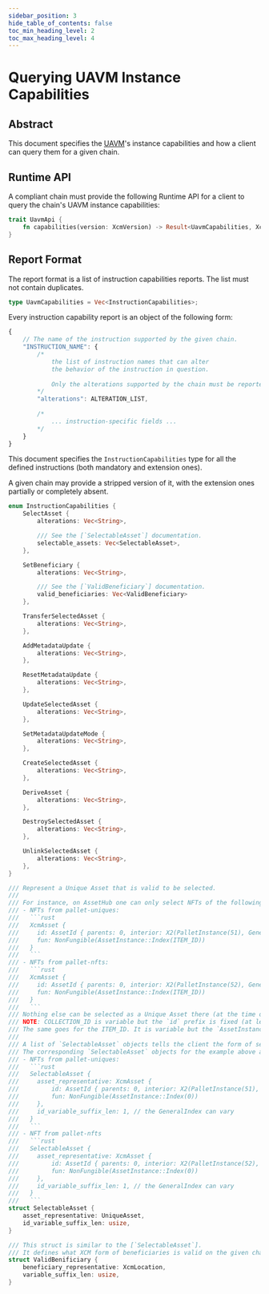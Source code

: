 ```yaml
---
sidebar_position: 3
hide_table_of_contents: false
toc_min_heading_level: 2
toc_max_heading_level: 4
---
```


# Querying UAVM Instance Capabilities

## Abstract

This document specifies the [UAVM](./modification.md)'s instance capabilities and how a client can query them for a given chain.

## Runtime API

A compliant chain must provide the following Runtime API for a client to query the chain's UAVM instance capabilities:

```rust
trait UavmApi {
    fn capabilities(version: XcmVersion) -> Result<UavmCapabilities, XcmError>;
}
```

## Report Format

The report format is a list of instruction capabilities reports.
The list must not contain duplicates.
```rust
type UavmCapabilities = Vec<InstructionCapabilities>;
```

Every instruction capability report is an object of the following form:
```js
{
    // The name of the instruction supported by the given chain.
    "INSTRUCTION_NAME": {
        /*
            the list of instruction names that can alter
            the behavior of the instruction in question.
    
            Only the alterations supported by the chain must be reported.
        */
        "alterations": ALTERATION_LIST,
    
        /*
            ... instruction-specific fields ...
        */
    }
}
```

This document specifies the `InstructionCapabilities` type for all the defined instructions (both mandatory and extension ones).

A given chain may provide a stripped version of it, with the extension ones partially or completely absent.

```rust
enum InstructionCapabilities {
    SelectAsset {
        alterations: Vec<String>,

        /// See the [`SelectableAsset`] documentation.
        selectable_assets: Vec<SelectableAsset>,
    },

    SetBeneficiary {
        alterations: Vec<String>,

        /// See the [`ValidBeneficiary`] documentation.
        valid_beneficiaries: Vec<ValidBeneficiary>
    },

    TransferSelectedAsset {
        alterations: Vec<String>,
    },

    AddMetadataUpdate {
        alterations: Vec<String>,
    },

    ResetMetadataUpdate {
        alterations: Vec<String>,
    },

    UpdateSelectedAsset {
        alterations: Vec<String>,
    },

    SetMetadataUpdateMode {
        alterations: Vec<String>,
    },

    CreateSelectedAsset {
        alterations: Vec<String>,
    },

    DeriveAsset {
        alterations: Vec<String>,
    },

    DestroySelectedAsset {
        alterations: Vec<String>,
    },

    UnlinkSelectedAsset {
        alterations: Vec<String>,
    },
}

/// Represent a Unique Asset that is valid to be selected.
///
/// For instance, on AssetHub one can only select NFTs of the following forms:
/// - NFTs from pallet-uniques:
///   ```rust
///   XcmAsset {
///     id: AssetId { parents: 0, interior: X2(PalletInstance(51), GeneralIndex(COLLECTION_ID)) },
///     fun: NonFungible(AssetInstance::Index(ITEM_ID))
///   }
///   ```
/// - NFTs from pallet-nfts:
///   ```rust
///   XcmAsset {
///     id: AssetId { parents: 0, interior: X2(PalletInstance(52), GeneralIndex(COLLECTION_ID)) },
///     fun: NonFungible(AssetInstance::Index(ITEM_ID))
///   }
///   ```
/// Nothing else can be selected as a Unique Asset there (at the time of writing this text).
/// NOTE: COLLECTION_ID is variable but the `id` prefix is fixed (at least when we are working with a single pallet).
/// The same goes for the ITEM_ID. It is variable but the `AssetInstance::Index` is fixed.
///
/// A list of `SelectableAsset` objects tells the client the form of selectable assets on the given chain.
/// The corresponding `SelectableAsset` objects for the example above are as follows:
/// - NFTs from pallet-uniques:
///   ```rust
///   SelectableAsset {
///     asset_representative: XcmAsset {
///         id: AssetId { parents: 0, interior: X2(PalletInstance(51), GeneralIndex(0)) },
///         fun: NonFungible(AssetInstance::Index(0))
///     },
///     id_variable_suffix_len: 1, // the GeneralIndex can vary
///   }
///   ```
/// - NFT from pallet-nfts
///   ```rust
///   SelectableAsset {
///     asset_representative: XcmAsset {
///         id: AssetId { parents: 0, interior: X2(PalletInstance(52), GeneralIndex(0)) },
///         fun: NonFungible(AssetInstance::Index(0))
///     },
///     id_variable_suffix_len: 1, // the GeneralIndex can vary
///   }
///   ```
struct SelectableAsset {
    asset_representative: UniqueAsset,
    id_variable_suffix_len: usize,
}

/// This struct is similar to the [`SelectableAsset`].
/// It defines what XCM form of beneficiaries is valid on the given chain.
struct ValidBenificiary {
    beneficiary_representative: XcmLocation,
    variable_suffix_len: usize,
} 
```